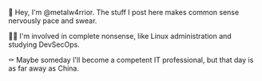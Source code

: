 🍻 Hey, I'm @metalw4rrior. The stuff I post here makes common sense nervously pace and swear.

🧑‍💻 I'm involved in complete nonsense, like Linux administration and studying DevSecOps.

⚰️ Maybe someday I'll become a competent IT professional, but that day is as far away as China.
<!---
metalw4rrior/metalw4rrior is a ✨ special ✨ repository because its `README.md` (this file) appears on your GitHub profile.
You can click the Preview link to take a look at your changes.
--->
